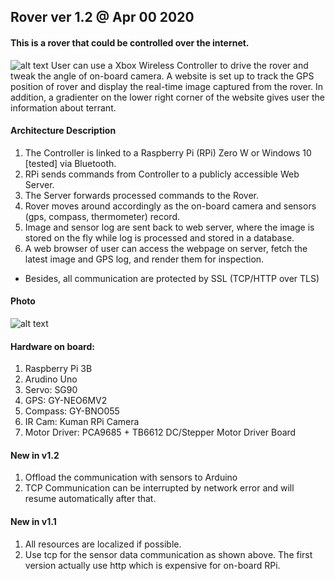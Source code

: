 ## Rover ver 1.2 @ Apr 00 2020
#### This is a rover that could be controlled over the internet.<br>
![alt text](https://raw.githubusercontent.com/xg590/rover/v1.1/github/architecture.png "architecture")
User can use a Xbox Wireless Controller to drive the rover and tweak the angle of on-board camera. A website is set up to track the GPS position of rover and display the real-time image captured from the rover. In addition, a gradienter on the lower right corner of the website gives user the information about terrant. 
#### Architecture Description
1. The Controller is linked to a Raspberry Pi (RPi) Zero W or Windows 10 [tested] via Bluetooth.
2. RPi sends commands from Controller to a publicly accessible Web Server.
3. The Server forwards processed commands to the Rover.
4. Rover moves around accordingly as the on-board camera and sensors (gps, compass, thermometer) record.
5. Image and sensor log are sent back to web server, where the image is stored on the fly while log is processed and stored in a database.
6. A web browser of user can access the webpage on server, fetch the latest image and GPS log, and render them for inspection. 

* Besides, all communication are protected by SSL (TCP/HTTP over TLS)
#### Photo
![alt text](https://github.com/xg590/rover/blob/v1.2/github/photo.jpg "real rover")
#### Hardware on board:
  1. Raspberry Pi 3B
  2. Arudino Uno
  3. Servo: SG90
  4. GPS: GY-NEO6MV2
  5. Compass: GY-BNO055
  6. IR Cam: Kuman RPi Camera
  7. Motor Driver: PCA9685 + TB6612 DC/Stepper Motor Driver Board 
#### New in v1.2
1. Offload the communication with sensors to Arduino
2. TCP Communication can be interrupted by network error and will resume automatically after that.
 
#### New in v1.1
1. All resources are localized if possible.
2. Use tcp for the sensor data communication as shown above. The first version actually use http which is expensive for on-board RPi.

